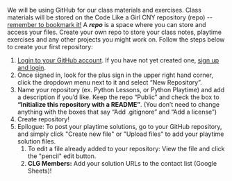 We will be using GitHub for our class materials and exercises. Class materials will be stored on the Code Like a Girl CNY repository (repo) -- [remember to bookmark it!](https://github.com/codelikeagirlcny/python-lessons-cny) A ***repo*** is a space where you can store and access your files. Create your own repo to store your class notes, playtime exercises and any other projects you might work on. Follow the steps below to create your first repository:

1. [Login to your GitHub account](https://github.com/login?return_to=%2Fcodelikeagirlcny%2Fpython-lessons-cny). If you have not yet created one, [sign up and login](https://github.com/join).
2. Once signed in, look for the plus sign in the upper right hand corner, click the dropdown menu next to it and select “New Repository”.
3. Name your repository (ex. Python Lessons, or Python Playtime) and add a description if you’d like. Keep the repo “Public” and check the box to <b>“Initialize this repository with a README”</b>. (You don’t need to change anything with the boxes that say “Add .gitignore” and “Add a license”) 
4. Create repository! 
5. Epilogue: To post your playtime solutions, go to your GitHub repository, and simply click "Create new file" or "Upload files" to add your playtime solution files.
   1. To edit a file already added to your repository: View the file and click the "pencil" edit button.
   2. **CLG Members:** Add your solution URLs to the contact list (Google Sheets)!
